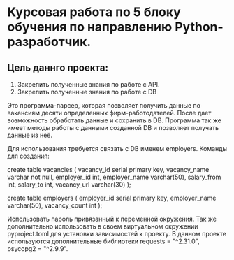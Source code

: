 # Курсовая работа по 5 блоку обучения по направлению Python-разработчик.

## Цель даннго проекта:
1. Закрепить полученные знания по работе с API.
2. Закрепить полученные знания по работе с DB

Это программа-парсер, которая позволяет получить данные по вакансиям десяти определенных фирм-работодателей.
После дает возможность обработать данные и сохранить в DB.
Программа так же имеет методы работы с данными созданной DB и позволяет получать данные из неё.

Для использования требуется связать с DB именем employers.
Команды для создания:

create table vacancies
(
	vacancy_id serial primary key,
	vacancy_name varchar not null,
	employer_id int,
	employer_name varchar(50),
	salary_from int,
	salary_to int,
	vacancy_url varchar(30)
);

create table employers
(
	employer_id serial primary key,
	employer_name varchar(50),
	vacancy_count int
);

Использовать пароль привязанный к переменной окружения. Так же дополнительно использовать в своем виртуальном окружении
pyproject.toml для установки зависимостей к проекту. 
В данном проекте используются дополнительные библиотеки requests = "^2.31.0", psycopg2 = "^2.9.9".